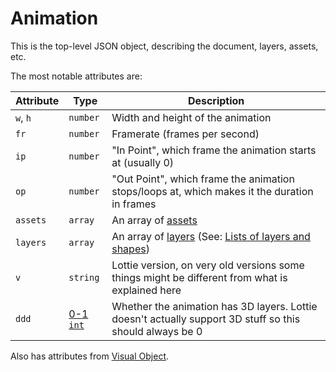 # Animation

This is the top-level JSON object, describing the document, layers, assets, etc.

The most notable attributes are:

|Attribute|Type|Description|
|---------|----|-----------|
|`w`, `h`   |`number`|Width and height of the animation|
|`fr`       |`number`|Framerate (frames per second)|
|`ip`       |`number`|"In Point", which frame the animation starts at (usually 0)|
|`op`       |`number`|"Out Point", which frame the animation stops/loops at, which makes it the duration in frames|
|`assets`   |`array` |An array of [assets](assets.md)
|`layers`   |`array` |An array of [layers](layers.md) (See: [Lists of layers and shapes](concepts.md#lists-of-layers-and-shapes))
|`v`        |`string`|Lottie version, on very old versions some things might be different from what is explained here|
|`ddd`|[0-1 `int`](concepts.md#booleans)|Whether the animation has 3D layers. Lottie doesn't actually support 3D stuff so this should always be 0|

Also has attributes from [Visual Object](concepts.md#visual-object).

